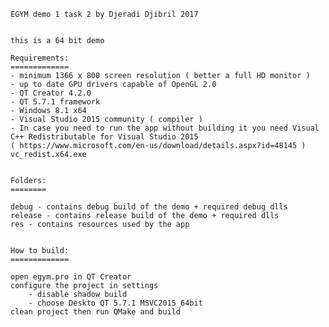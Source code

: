 
	EGYM demo 1 task 2 by Djeradi Djibril 2017


	this is a 64 bit demo

	Requirements:
	=============
	- minimum 1366 x 800 screen resolution ( better a full HD monitor )
	- up to date GPU drivers capable of OpenGL 2.0
	- QT Creator 4.2.0
	- QT 5.7.1 framework
	- Windows 8.1 x64
	- Visual Studio 2015 community ( compiler )
	- In case you need to run the app without building it you need Visual C++ Redistributable for Visual Studio 2015 
	( https://www.microsoft.com/en-us/download/details.aspx?id=48145 )
	vc_redist.x64.exe


	Folders:
	========
	
	debug - contains debug build of the demo + required debug dlls
	release - contains release build of the demo + required dlls
	res - contains resources used by the app


	How to build:
	=============
	
	open egym.pro in QT Creator
	configure the project in settings 
	    - disable shadow build
	    - choose Deskto QT 5.7.1 MSVC2015_64bit   
	clean project then run QMake and build
